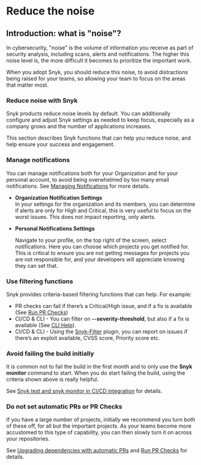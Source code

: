 # Reduce the noise

## Introduction: what is "noise"?

In cybersecurity, "noise" is the volume of information you receive as part of security analysis, including scans, alerts and notifications. The higher this noise level is, the more difficult it becomes to prioritize the important work.

When you adopt Snyk, you should reduce this noise, to avoid distractions being raised for your teams, so allowing your team to focus on the areas that matter most.

### Reduce noise with Snyk

Snyk products reduce noise levels by default. You can additionally configure and adjust Snyk settings as needed to keep focus, especially as a company grows and the number of applications increases.

This section describes Snyk functions that can help you reduce noise, and help ensure your success and engagement.

### Manage notifications

You can manage notifications both for your Organization and for your personal account, to avoid being overwhelmed by too many email notifications. See [Managing Notifications](../../user-and-group-management/notifications.md) for more details.

* **Organization Notification Settings**\
  In your settings for the organization and its members, you can determine if alerts are only for High and Critical, this is very useful to focus on the worst issues. This does not impact reporting, only alerts.
*   **Personal Notifications Settings**

    Navigate to your profile, on the top right of the screen, select notifications. Here you can choose which projects you get notified for. This is critical to ensure you are not getting messages for projects you are not responsible for, and your developers will appreciate knowing they can set that.

### Use filtering functions

Snyk provides criteria-based filtering functions that can help. For example:

* PR checks can fail if there’s a Critical/High issue, and if a fix is available (See [Run PR Checks](../../scan-application-code/run-pr-checks/))
* CI/CD & CLI - You can filter on **--severity-threshold**, but also if a fix is available (See [CLI Help](../../snyk-cli/commands/)).
* CI/CD & CLI - Using the [Snyk-Filter](https://github.com/snyk-tech-services/snyk-filter) plugin, you can report on issues if there’s an exploit available, CVSS score, Priority score etc.

### Avoid failing the build initially

It is common not to fail the build in the first month and to only use the **Snyk monitor** command to start. When you do start failing the build, using the criteria shown above is really helpful.&#x20;

See [Snyk test and snyk monitor in CI/CD integration](../../integrations/ci-cd-integrations/snyk-ci-cd-integration-deployment-and-strategies/snyk-test-and-snyk-monitor-in-ci-cd-integration.md) for details.

### Do not set automatic PRs or PR Checks

If you have a large number of projects, initially we recommend you turn both of these off, for all but the important projects. As your teams become more accustomed to this type of capability, you can then slowly turn it on across your repositories.

See [Upgrading dependencies with automatic PRs](../../products/snyk-open-source/dependency-management/upgrading-dependencies-with-automatic-prs.md) and [Run PR Checks](../../scan-application-code/run-pr-checks/) for details.
